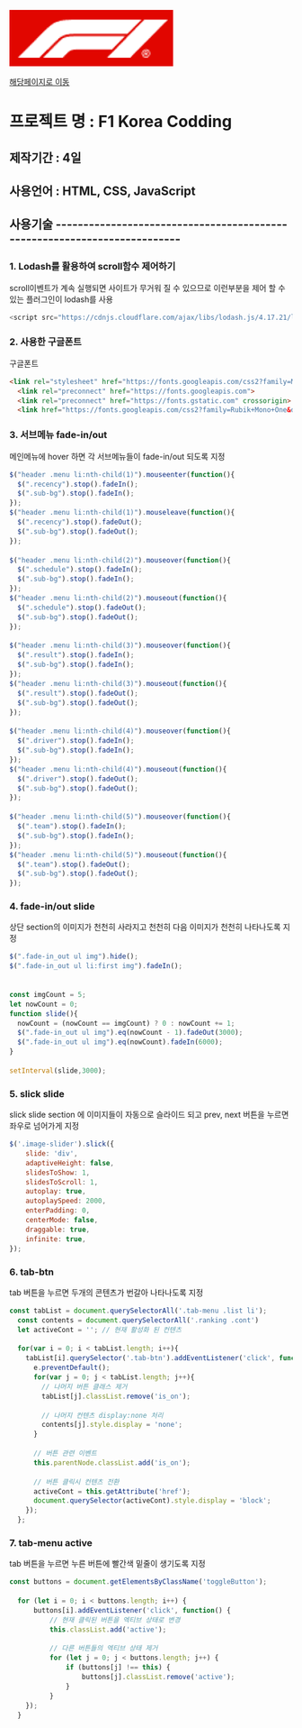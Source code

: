 [![F1-Korea](./images/header_logo.png)](https://github.com/ehdrbdla777/New-F1-Korea.git)

[해당페이지로 이동](https://new-f1-korea.netlify.app/)

# 프로젝트 명 : F1 Korea Codding

## 제작기간 : 4일 

## 사용언어 : HTML, CSS, JavaScript

## 사용기술 -------------------------------------------------------------------------

### 1. Lodash를 활용하여 scroll함수 제어하기
scroll이벤트가 계속 실행되면 사이트가 무거워 질 수 있으므로 이런부분을 제어 할 수 있는 플러그인이 lodash를 사용
```javascript
<script src="https://cdnjs.cloudflare.com/ajax/libs/lodash.js/4.17.21/lodash.min.js" integrity="sha512-WFN04846sdKMIP5LKNphMaWzU7YpMyCU245etK3g/2ARYbPK9Ub18eG+ljU96qKRCWh+quCY7yefSmlkQw1ANQ==" crossorigin="anonymous" referrerpolicy="no-referrer"></script>
```

### 2. 사용한 구글폰트
구글폰트
```html
<link rel="stylesheet" href="https://fonts.googleapis.com/css2?family=Material+Symbols+Outlined:opsz,wght,FILL,GRAD@20..48,100..700,0..1,-50..200" />
  <link rel="preconnect" href="https://fonts.googleapis.com">
  <link rel="preconnect" href="https://fonts.gstatic.com" crossorigin>
  <link href="https://fonts.googleapis.com/css2?family=Rubik+Mono+One&display=swap" rel="stylesheet">
```

### 3. 서브메뉴 fade-in/out
메인메뉴에 hover 하면 각 서브메뉴들이 fade-in/out 되도록 지정
```javascript
$("header .menu li:nth-child(1)").mouseenter(function(){
  $(".recency").stop().fadeIn();
  $(".sub-bg").stop().fadeIn();
});
$("header .menu li:nth-child(1)").mouseleave(function(){
  $(".recency").stop().fadeOut();
  $(".sub-bg").stop().fadeOut();
});

$("header .menu li:nth-child(2)").mouseover(function(){
  $(".schedule").stop().fadeIn();
  $(".sub-bg").stop().fadeIn();
});
$("header .menu li:nth-child(2)").mouseout(function(){
  $(".schedule").stop().fadeOut();
  $(".sub-bg").stop().fadeOut();
});

$("header .menu li:nth-child(3)").mouseover(function(){
  $(".result").stop().fadeIn();
  $(".sub-bg").stop().fadeIn();
});
$("header .menu li:nth-child(3)").mouseout(function(){
  $(".result").stop().fadeOut();
  $(".sub-bg").stop().fadeOut();
});

$("header .menu li:nth-child(4)").mouseover(function(){
  $(".driver").stop().fadeIn();
  $(".sub-bg").stop().fadeIn();
});
$("header .menu li:nth-child(4)").mouseout(function(){
  $(".driver").stop().fadeOut();
  $(".sub-bg").stop().fadeOut();
});

$("header .menu li:nth-child(5)").mouseover(function(){
  $(".team").stop().fadeIn();
  $(".sub-bg").stop().fadeIn();
});
$("header .menu li:nth-child(5)").mouseout(function(){
  $(".team").stop().fadeOut();
  $(".sub-bg").stop().fadeOut();
});
```

### 4. fade-in/out slide
상단 section의 이미지가 천천히 사라지고 천천히 다음 이미지가 천천히 나타나도록 지정
```javascript
$(".fade-in_out ul img").hide();
$(".fade-in_out ul li:first img").fadeIn();


const imgCount = 5;
let nowCount = 0;
function slide(){
  nowCount = (nowCount == imgCount) ? 0 : nowCount += 1;
  $(".fade-in_out ul img").eq(nowCount - 1).fadeOut(3000);
  $(".fade-in_out ul img").eq(nowCount).fadeIn(6000); 
}

setInterval(slide,3000);
```

### 5. slick slide
slick slide section 에 이미지들이 자동으로 슬라이드 되고 prev, next 버튼을 누르면 좌우로 넘어가게 지정
```javascript
$('.image-slider').slick({
	slide: 'div',
	adaptiveHeight: false,
	slidesToShow: 1,
	slidesToScroll: 1,
	autoplay: true,
	autoplaySpeed: 2000,
	enterPadding: 0,
	centerMode: false,
	draggable: true,
	infinite: true,
});
```

### 6. tab-btn
tab 버튼을 누르면 두개의 콘텐츠가 번갈아 나타나도록 지정
```javascript
const tabList = document.querySelectorAll('.tab-menu .list li');
  const contents = document.querySelectorAll('.ranking .cont')
  let activeCont = ''; // 현재 활성화 된 컨텐츠

  for(var i = 0; i < tabList.length; i++){
    tabList[i].querySelector('.tab-btn').addEventListener('click', function(e){
      e.preventDefault();
      for(var j = 0; j < tabList.length; j++){
        // 나머지 버튼 클래스 제거
        tabList[j].classList.remove('is_on');

        // 나머지 컨텐츠 display:none 처리
        contents[j].style.display = 'none';
      }

      // 버튼 관련 이벤트
      this.parentNode.classList.add('is_on');

      // 버튼 클릭시 컨텐츠 전환
      activeCont = this.getAttribute('href');
      document.querySelector(activeCont).style.display = 'block';
    });
  };
```

### 7. tab-menu active
tab 버튼을 누르면 누른 버튼에 빨간색 밑줄이 생기도록 지정
```javascript
const buttons = document.getElementsByClassName('toggleButton');

  for (let i = 0; i < buttons.length; i++) {
      buttons[i].addEventListener('click', function() {
          // 현재 클릭된 버튼을 엑티브 상태로 변경
          this.classList.add('active');

          // 다른 버튼들의 엑티브 상태 제거
          for (let j = 0; j < buttons.length; j++) {
              if (buttons[j] !== this) {
                  buttons[j].classList.remove('active');
              }
          }
    });
  }
```
